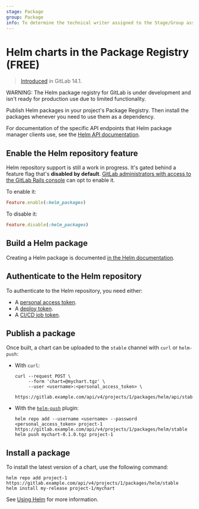 ```yaml
---
stage: Package
group: Package
info: To determine the technical writer assigned to the Stage/Group associated with this page, see https://about.gitlab.com/handbook/engineering/ux/technical-writing/#assignments
---
```


# Helm charts in the Package Registry **(FREE)**

> [Introduced](https://gitlab.com/gitlab-org/gitlab/-/issues/18997) in GitLab 14.1.

WARNING:
The Helm package registry for GitLab is under development and isn't ready for production use due to
limited functionality.

Publish Helm packages in your project's Package Registry. Then install the
packages whenever you need to use them as a dependency.

For documentation of the specific API endpoints that Helm package manager
clients use, see the [Helm API documentation](../../../api/packages/helm.md).

## Enable the Helm repository feature

Helm repository support is still a work in progress. It's gated behind a feature flag that's
**disabled by default**. [GitLab administrators with access to the GitLab Rails console](../../../administration/feature_flags.md)
can opt to enable it.

To enable it:

```ruby
Feature.enable(:helm_packages)
```

To disable it:

```ruby
Feature.disable(:helm_packages)
```

## Build a Helm package

Creating a Helm package is documented [in the Helm documentation](https://helm.sh/docs/intro/using_helm/#creating-your-own-charts).

## Authenticate to the Helm repository

To authenticate to the Helm repository, you need either:

- A [personal access token](../../../api/index.md#personalproject-access-tokens).
- A [deploy token](../../project/deploy_tokens/index.md).
- A [CI/CD job token](../../../api/index.md#gitlab-cicd-job-token).

## Publish a package

Once built, a chart can be uploaded to the `stable` channel with `curl` or `helm-push`:

- With `curl`:

  ```shell
  curl --request POST \
       --form 'chart=@mychart.tgz' \
       --user <username>:<personal_access_token> \
       https://gitlab.example.com/api/v4/projects/1/packages/helm/api/stable/charts
  ```

- With the [`helm-push`](https://github.com/chartmuseum/helm-push/#readme) plugin:

  ```shell
  helm repo add --username <username> --password <personal_access_token> project-1 https://gitlab.example.com/api/v4/projects/1/packages/helm/stable
  helm push mychart-0.1.0.tgz project-1
  ```

## Install a package

To install the latest version of a chart, use the following command:

```shell
helm repo add project-1 https://gitlab.example.com/api/v4/projects/1/packages/helm/stable
helm install my-release project-1/mychart
```

See [Using Helm](https://helm.sh/docs/intro/using_helm/) for more information.
